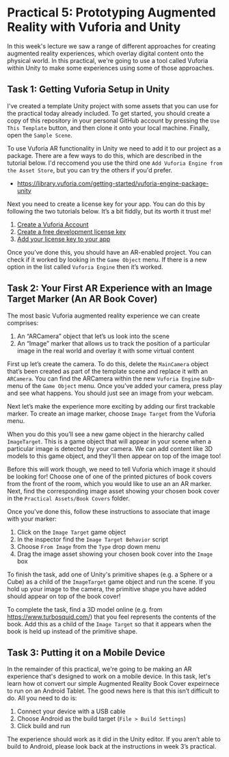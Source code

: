 # Practical 5: Prototyping Augmented Reality with Vuforia and Unity

In this week's lecture we saw a range of different approaches for creating augmented reality experiences, which overlay digital content onto the physical world. In this practical, we're going to use a tool called Vuforia within Unity to make some experiences using some of those approaches.

## Task 1: Getting Vuforia Setup in Unity

I've created a template Unity project with some assets that you can use for the practical today already included. To get started, you should create a copy of this repository in your personal GitHub account by pressing the ```Use This Template``` button, and then clone it onto your local machine. Finally, open the ```Sample Scene```.

To use Vuforia AR functionality in Unity we need to add it to our project as a package. There are a few ways to do this, which are described in the tutorial below. I'd reccomend you use the third one ```Add Vuforia Engine from the Asset Store```, but you can try the others if you'd prefer.

- https://library.vuforia.com/getting-started/vuforia-engine-package-unity

Next you need to create a license key for your app. You can do this by following the two tutorials below. It’s a bit fiddly, but its worth it trust me!

1. [Create a Vuforia Account](https://developer.vuforia.com/vui/auth/register)
2. [Create a free development license key](https://library.vuforia.com/articles/Training/Vuforia-License-Manager.html)
3. [Add your license key to your app](https://library.vuforia.com/articles/Solution/How-To-add-a-License-Key-to-your-Vuforia-App.html)

Once you’ve done this, you should have an AR-enabled project. You can check if it worked by looking in the ```Game Object``` menu. If there is a new option in the list called ```Vuforia Engine``` then it’s worked.

## Task 2: Your First AR Experience with an Image Target Marker (An AR Book Cover)

The most basic Vuforia augmented reality experience we can create comprises:

1. An “ARCamera” object that let’s us look into the scene
2. An “Image” marker that allows us to track the position of a particular image in the real world and overlay it with some virtual content

First up let’s create the camera. To do this, delete the ```MainCamera``` object that’s been created as part of the template scene and replace it with an ```ARCamera```. You can find the ARCamera within the new ```Vuforia Engine``` sub-menu of the ```Game Object``` menu. Once you’ve added your camera, press play and see what happens. You should just see an image from your webcam.

Next let’s make the experience more exciting by adding our first trackable marker. To create an image marker, choose ```Image Target``` from the Vuforia menu.

When you do this you’ll see a new game object in the hierarchy called ```ImageTarget```. This is a game object that will appear in your scene when a particular image is detected by your camera. We can add content like 3D models to this game object, and they'll then appear on top of the image too!

Before this will work though, we need to tell Vuforia which image it should be looking for! Choose one of one of the printed pictures of book covers from the front of the room, which you would like to use an an AR marker. Next, find the corresponding image asset showing your chosen book cover in the ```Practical Assets/Book Covers``` folder.

Once you've done this, follow these instructions to associate that image with your marker:

1. Click on the ```Image Target``` game object
2. In the inspector find the ```Image Target Behavior``` script
3. Choose ```From Image``` from the ```Type``` drop down menu
4. Drag the image asset showing your chosen book cover into the ```Image``` box

To finish the task, add one of Unity's primitive shapes (e.g. a Sphere or a Cube) as a child of the ```ImageTarget``` game object and run the scene. If you hold up your image to the camera, the primitive shape you have added should appear on top of the book cover!

To complete the task, find a 3D model online (e.g. from https://www.turbosquid.com/) that you feel represents the contents of the book. Add this as a child of the ```Image Target``` so that it appears when the book is held up instead of the primitive shape.

## Task 3: Putting it on a Mobile Device

In the remainder of this practical, we're going to be making an AR experience that's designed to work on a mobile device. In this task, let's learn how ot convert our simple Augmented Reality Book Cover expeirnece to run on an Android Tablet. The good news here is that this isn’t difficult to do. All you need to do is:

1. Connect your device with a USB cable
2. Choose Android as the build target (```File > Build Settings```)
3. Click build and run

The experience should work as it did in the Unity editor. If you aren’t able to build to Android, please look back at the instructions in week 3’s practical.




